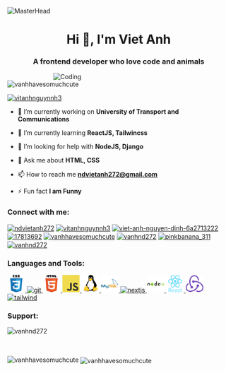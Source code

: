 ![MasterHead](https://previews.123rf.com/images/karpenkoilia/karpenkoilia1806/karpenkoilia180600011/102988806-vector-line-web-concept-for-programming-linear-web-banner-for-coding-.jpg)
<h1 align="center">Hi 👋, I'm Viet Anh</h1>
<h3 align="center">A frontend developer who love code and animals</h3>
<img align="right" alt="Coding" width="400" src="https://images.squarespace-cdn.com/content/v1/5769fc401b631bab1addb2ab/1541580975837-LGDSGDVK6EI6PD4KK4W5/python-2.gif">


<p align="left"> <img src="https://komarev.com/ghpvc/?username=vanhhavesomuchcute&label=Profile%20views&color=0e75b6&style=flat" alt="vanhhavesomuchcute" /> </p>

<p align="left"> <a href="https://twitter.com/vitanhnguynnh3" target="blank"><img src="https://img.shields.io/twitter/follow/vitanhnguynnh3?logo=twitter&style=for-the-badge" alt="vitanhnguynnh3" /></a> </p>

- 🔭 I’m currently working on **University of Transport and Communications**

- 🌱 I’m currently learning **ReactJS, Tailwincss**

- 🤝 I’m looking for help with **NodeJS, Django**

- 💬 Ask me about **HTML, CSS**

- 📫 How to reach me **ndvietanh272@gmail.com**

- ⚡ Fun fact **I am Funny**

<h3 align="left">Connect with me:</h3>
<p align="left">
<a href="https://dev.to/ndvietanh272" target="blank"><img align="center" src="https://raw.githubusercontent.com/rahuldkjain/github-profile-readme-generator/master/src/images/icons/Social/devto.svg" alt="ndvietanh272" height="30" width="40" /></a>
<a href="https://twitter.com/vitanhnguynnh3" target="blank"><img align="center" src="https://raw.githubusercontent.com/rahuldkjain/github-profile-readme-generator/master/src/images/icons/Social/twitter.svg" alt="vitanhnguynnh3" height="30" width="40" /></a>
<a href="https://linkedin.com/in/viet-anh-nguyen-dinh-6a2713222" target="blank"><img align="center" src="https://raw.githubusercontent.com/rahuldkjain/github-profile-readme-generator/master/src/images/icons/Social/linked-in-alt.svg" alt="viet-anh-nguyen-dinh-6a2713222" height="30" width="40" /></a>
<a href="https://stackoverflow.com/users/17813692" target="blank"><img align="center" src="https://raw.githubusercontent.com/rahuldkjain/github-profile-readme-generator/master/src/images/icons/Social/stack-overflow.svg" alt="17813692" height="30" width="40" /></a>
<a href="https://codesandbox.com/vanhhavesomuchcute" target="blank"><img align="center" src="https://raw.githubusercontent.com/rahuldkjain/github-profile-readme-generator/master/src/images/icons/Social/codesandbox.svg" alt="vanhhavesomuchcute" height="30" width="40" /></a>
<a href="https://fb.com/vanhnd272" target="blank"><img align="center" src="https://raw.githubusercontent.com/rahuldkjain/github-profile-readme-generator/master/src/images/icons/Social/facebook.svg" alt="vanhnd272" height="30" width="40" /></a>
<a href="https://instagram.com/pinkbanana_311" target="blank"><img align="center" src="https://raw.githubusercontent.com/rahuldkjain/github-profile-readme-generator/master/src/images/icons/Social/instagram.svg" alt="pinkbanana_311" height="30" width="40" /></a>
<a href="https://dribbble.com/vanhnd272" target="blank"><img align="center" src="https://raw.githubusercontent.com/rahuldkjain/github-profile-readme-generator/master/src/images/icons/Social/dribbble.svg" alt="vanhnd272" height="30" width="40" /></a>
</p>

<h3 align="left">Languages and Tools:</h3>
<p align="left"> <a href="https://www.w3schools.com/css/" target="_blank" rel="noreferrer"> <img src="https://raw.githubusercontent.com/devicons/devicon/master/icons/css3/css3-original-wordmark.svg" alt="css3" width="40" height="40"/> </a> <a href="https://git-scm.com/" target="_blank" rel="noreferrer"> <img src="https://www.vectorlogo.zone/logos/git-scm/git-scm-icon.svg" alt="git" width="40" height="40"/> </a> <a href="https://www.w3.org/html/" target="_blank" rel="noreferrer"> <img src="https://raw.githubusercontent.com/devicons/devicon/master/icons/html5/html5-original-wordmark.svg" alt="html5" width="40" height="40"/> </a> <a href="https://developer.mozilla.org/en-US/docs/Web/JavaScript" target="_blank" rel="noreferrer"> <img src="https://raw.githubusercontent.com/devicons/devicon/master/icons/javascript/javascript-original.svg" alt="javascript" width="40" height="40"/> </a> <a href="https://www.linux.org/" target="_blank" rel="noreferrer"> <img src="https://raw.githubusercontent.com/devicons/devicon/master/icons/linux/linux-original.svg" alt="linux" width="40" height="40"/> </a> <a href="https://www.mysql.com/" target="_blank" rel="noreferrer"> <img src="https://raw.githubusercontent.com/devicons/devicon/master/icons/mysql/mysql-original-wordmark.svg" alt="mysql" width="40" height="40"/> </a> <a href="https://nextjs.org/" target="_blank" rel="noreferrer"> <img src="https://cdn.worldvectorlogo.com/logos/nextjs-2.svg" alt="nextjs" width="40" height="40"/> </a> <a href="https://nodejs.org" target="_blank" rel="noreferrer"> <img src="https://raw.githubusercontent.com/devicons/devicon/master/icons/nodejs/nodejs-original-wordmark.svg" alt="nodejs" width="40" height="40"/> </a> <a href="https://reactjs.org/" target="_blank" rel="noreferrer"> <img src="https://raw.githubusercontent.com/devicons/devicon/master/icons/react/react-original-wordmark.svg" alt="react" width="40" height="40"/> </a> <a href="https://redux.js.org" target="_blank" rel="noreferrer"> <img src="https://raw.githubusercontent.com/devicons/devicon/master/icons/redux/redux-original.svg" alt="redux" width="40" height="40"/> </a> <a href="https://tailwindcss.com/" target="_blank" rel="noreferrer"> <img src="https://www.vectorlogo.zone/logos/tailwindcss/tailwindcss-icon.svg" alt="tailwind" width="40" height="40"/> </a> </p>

<h3 align="left">Support:</h3>
<p><a href="https://www.buymeacoffee.com/vanhnd272"> <img align="left" src="https://cdn.buymeacoffee.com/buttons/v2/default-yellow.png" height="50" width="210" alt="vanhnd272" /></a></p><br><br><br>

<p><img align="left" src="https://github-readme-stats.vercel.app/api/top-langs?username=vanhhavesomuchcute&show_icons=true&locale=en&theme=solarized-light&layout=compact" alt="vanhhavesomuchcute" /></p>

<p>&nbsp;<img align="center" src="https://github-readme-stats.vercel.app/api?username=vanhhavesomuchcute&show_icons=true&theme=solarized-light&locale=en" alt="vanhhavesomuchcute" /></p>
<!-- 
<p><img align="center" src="https://github-readme-streak-stats.herokuapp.com/?user=vanhhavesomuchcute&" alt="vanhhavesomuchcute" /></p>
 -->
